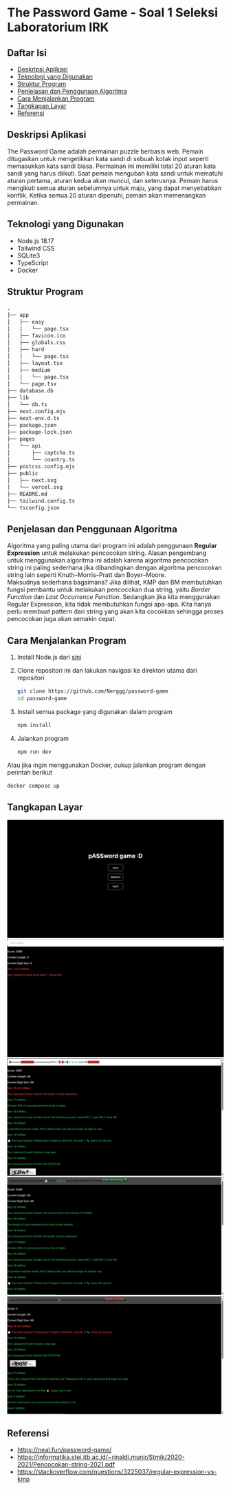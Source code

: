 # The Password Game - Soal 1 Seleksi Laboratorium IRK

## Daftar Isi

- [Deskripsi Aplikasi](#deskripsi-aplikasi)
- [Teknologi yang Digunakan](#teknologi-yang-digunakan)
- [Struktur Program](#struktur-program)
- [Penjelasan dan Penggunaan Algoritma](#penjelasan-dan-penggunaan-algoritma)
- [Cara Menjalankan Program](#cara-menjalankan-program)
- [Tangkapan Layar](#tangkapan-layar)
- [Referensi](#referensi)

## Deskripsi Aplikasi

The Password Game adalah permainan puzzle berbasis web. Pemain ditugaskan untuk mengetikkan kata sandi di sebuah kotak input seperti memasukkan kata sandi biasa. Permainan ini memiliki total 20 aturan kata sandi yang harus diikuti. Saat pemain mengubah kata sandi untuk mematuhi aturan pertama, aturan kedua akan muncul, dan seterusnya. Pemain harus mengikuti semua aturan sebelumnya untuk maju, yang dapat menyebabkan konflik. Ketika semua 20 aturan dipenuhi, pemain akan memenangkan permainan.

## Teknologi yang Digunakan

- Node.js 18.17
- Tailwind CSS
- SQLite3
- TypeScript
- Docker

## Struktur Program

```
.
├── app
│   ├── easy
│   │   └── page.tsx
│   ├── favicon.ico
│   ├── globals.css
│   ├── hard
│   │   └── page.tsx
│   ├── layout.tsx
│   ├── medium
│   │   └── page.tsx
│   └── page.tsx
├── database.db
├── lib
│   └── db.ts
├── next.config.mjs
├── next-env.d.ts
├── package.json
├── package-lock.json
├── pages
│   └── api
│       ├── captcha.ts
│       └── country.ts
├── postcss.config.mjs
├── public
│   ├── next.svg
│   └── vercel.svg
├── README.md
├── tailwind.config.ts
└── tsconfig.json
```

## Penjelasan dan Penggunaan Algoritma

Algoritma yang paling utama dari program ini adalah penggunaan **Regular Expression** untuk melakukan pencocokan string. Alasan pengembang untuk menggunakan algoritma ini adalah karena algoritma pencocokan string ini paling sederhana jika dibandingkan dengan algoritma pencocokan string lain seperti Knuth–Morris–Pratt dan Boyer–Moore.  
Maksudnya sederhana bagaimana? Jika dilihat, KMP dan BM membutuhkan fungsi pembantu untuk melakukan pencocokan dua string, yaitu *Border Function* dan *Last Occurrence Function*. Sedangkan jika kita menggunakan Regular Expression, kita tidak membutuhkan fungsi apa-apa. Kita hanya perlu membuat pattern dari string yang akan kita cocokkan sehingga proses pencocokan juga akan semakin cepat.

## Cara Menjalankan Program

1. Install Node.js dari [sini](https://nodejs.org/)

1. Clone repositori ini dan lakukan navigasi ke direktori utama dari repositori
    ``` bash
    git clone https://github.com/Nerggg/password-game
    cd password-game
    ```

1. Install semua package yang digunakan dalam program
    ``` bash
    npm install
    ```

1. Jalankan program
    ``` bash
    npm run dev
    ```

Atau jika ingin menggunakan Docker, cukup jalankan program dengan perintah berikut
``` bash
docker compose up
```

## Tangkapan Layar

![1](images/1.png)
![2](images/2.png)
![3](images/3.png)
![4](images/4.png)
![5](images/5.png)

## Referensi

- https://neal.fun/password-game/
- https://informatika.stei.itb.ac.id/~rinaldi.munir/Stmik/2020-2021/Pencocokan-string-2021.pdf
- https://stackoverflow.com/questions/3225037/regular-expression-vs-kmp